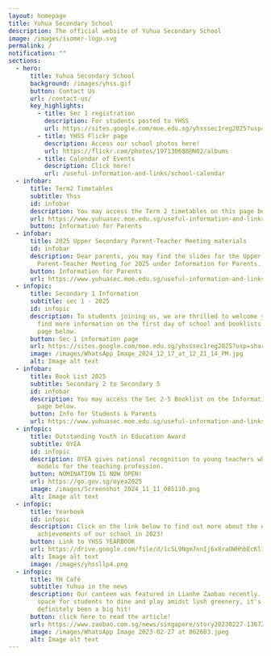 ```yaml
---
layout: homepage
title: Yuhua Secondary School
description: The official website of Yuhua Secondary School
image: /images/isomer-logo.svg
permalink: /
notification: ""
sections:
  - hero:
      title: Yuhua Secondary School
      background: /images/yhss.gif
      button: Contact Us
      url: /contact-us/
      key_highlights:
        - title: Sec 1 registration
          description: For students posted to YHSS
          url: https://sites.google.com/moe.edu.sg/yhsssec1reg2025?usp=sharing
        - title: YHSS Flickr page
          description: Access our school photos here!
          url: https://flickr.com/photos/197130688@N02/albums
        - title: Calendar of Events
          description: Click here!
          url: /useful-information-and-links/school-calendar
  - infobar:
      title: Term2 Timetables
      subtitle: Yhss
      id: infobar
      description: You may access the Term 2 timetables on this page below.
      url: https://www.yuhuasec.moe.edu.sg/useful-information-and-links/information-for-parents/
      button: Information for Parents
  - infobar:
      title: 2025 Upper Secondary Parent-Teacher Meeting materials
      id: infobar
      description: Dear parents, you may find the slides for the Upper Secondary
        Parent-Teacher Meeting for 2025 under Information for Parents.
      button: Information for Parents
      url: https://www.yuhuasec.moe.edu.sg/useful-information-and-links/information-for-parents/
  - infopic:
      title: Secondary 1 Information
      subtitle: sec 1 - 2025
      id: infopic
      description: To students joining us, we are thrilled to welcome you! You can
        find more information on the first day of school and booklists on the
        page below.
      button: Sec 1 information page
      url: https://sites.google.com/moe.edu.sg/yhsssec1reg2025?usp=sharing
      image: /images/WhatsApp_Image_2024_12_17_at_12_21_14_PM.jpg
      alt: Image alt text
  - infobar:
      title: Book List 2025
      subtitle: Secondary 2 to Secondary 5
      id: infobar
      description: You may access the Sec 2-5 Booklist on the Information for Parents
        page below.
      button: Info for Students & Parents
      url: https://www.yuhuasec.moe.edu.sg/useful-information-and-links/information-for-parents/
  - infopic:
      title: Outstanding Youth in Education Award
      subtitle: OYEA
      id: infopic
      description: OYEA gives national recognition to young teachers who are role
        models for the teaching profession.
      button: NOMINATION IS NOW OPEN!
      url: https://go.gov.sg/oyea2025
      image: /images/Screenshot_2024_11_11_085110.png
      alt: Image alt text
  - infopic:
      title: Yearbook
      id: infopic
      description: Click on the link below to find out more about the events and
        achievements of our school in 2023!
      button: Link to YHSS YEARBOOK
      url: https://drive.google.com/file/d/1cSL9Ngm7nnIj6x8raOWHhbEcKl163s6Z/view?usp=drive_web
      alt: Image alt text
      image: /images/yhssllp4.png
  - infopic:
      title: YH Café
      subtitle: Yuhua in the news
      description: Our canteen was featured in Lianhe Zaobao recently. An inviting
        space for students to dine and play amidst lush greenery, it's
        definitely been a big hit!
      button: click here to read the article!
      url: https://www.zaobao.com.sg/news/singapore/story20230227-1367207
      image: /images/WhatsApp Image 2023-02-27 at 062603.jpeg
      alt: Image alt text
---
```

